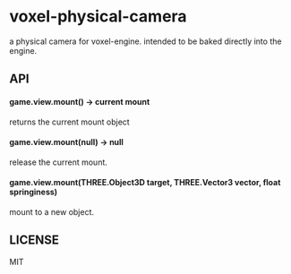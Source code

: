 # voxel-physical-camera

a physical camera for voxel-engine. intended to be baked directly into the engine.

## API

#### game.view.mount() -> current mount

returns the current mount object

#### game.view.mount(null) -> null

release the current mount.

#### game.view.mount(THREE.Object3D target, THREE.Vector3 vector, float springiness)

mount to a new object.

## LICENSE

MIT
